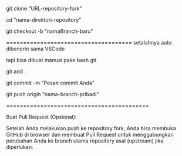 git clone "URL-repository-fork"

cd "nama-direktori-repository"

git checkout -b "namaBranch-baru"

=====================================
setalahnya auto dibenerin sama VSCode

tapi bisa dibuat manual pake bash git

git add .

git commit -m "Pesan commit Anda"

git push origin "nama-branch-pribadi"

==========================================

Buat Pull Request (Opsional):

Setelah Anda melakukan push ke repository fork, Anda bisa membuka GitHub di browser dan membuat Pull Request untuk menggabungkan perubahan Anda ke branch utama repository asal (upstream) jika diperlukan.
